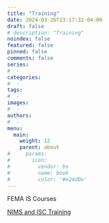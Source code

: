 ```yaml
---
title: "Training"
date: 2024-03-26T23:17:32-04:00
draft: false
# description: "Training"
noindex: false
featured: false
pinned: false
comments: false
series:
#  - 
categories:
#  - 
tags:
#  - 
images:
#  - 
authors:
#  -
menu:
  main:
    weight: 12
    parent: about
#     params:
#       icon:
#         vendor: bs
#         name: book
#         color: '#e24d0e'
---
```


FEMA IS Courses

[NIMS and ISC Training](http://training.fema.gov/is/nims.aspx)

